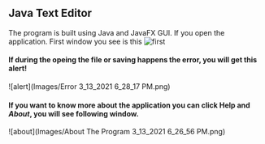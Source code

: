 ## Java Text Editor

The program is built using Java and JavaFX GUI. If you open the application.
First window you see is this 
![first](first.png)

#### If during the opeing the file or saving happens the error, you will get this alert!
![alert](Images/Error 3_13_2021 6_28_17 PM.png)

#### If you want to know more about the application you can click **Help** and *About*, you will see following window.
![about](Images/About The Program 3_13_2021 6_26_56 PM.png)
